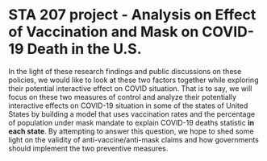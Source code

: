 # STA 207 project - Analysis on Effect of Vaccination and Mask on COVID-19 Death in the U.S.


In the light of these research findings and public discussions on these policies, we would like to look at these two factors together while exploring their potential interactive effect on COVID situation. That is to say, we will focus on these two measures of control and analyze their potentially interactive effects on COVID-19 situation in some of the states of United States by building a model that uses vaccination rates and the percentage of population under mask mandate to explain COVID-19 deaths statistic **in each state**. By attempting to answer this question, we hope to shed some light on the validity of anti-vaccine/anti-mask claims and how governments should implement the two preventive measures.

